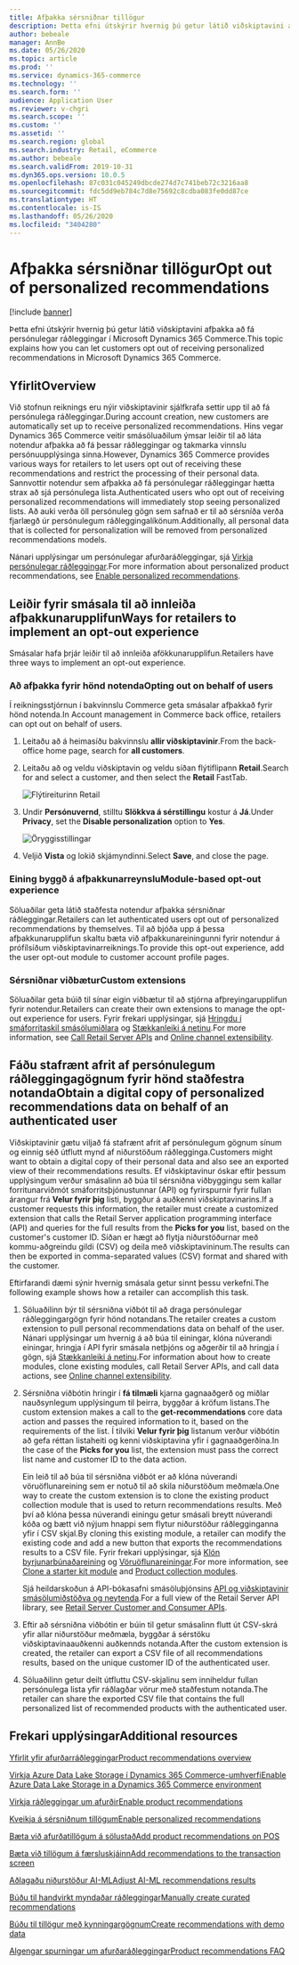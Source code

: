```yaml
---
title: Afþakka sérsniðnar tillögur
description: Þetta efni útskýrir hvernig þú getur látið viðskiptavini afþakka að fá persónulegar ráðleggingar í Microsoft Dynamics 365 Commerce.
author: bebeale
manager: AnnBe
ms.date: 05/26/2020
ms.topic: article
ms.prod: ''
ms.service: dynamics-365-commerce
ms.technology: ''
ms.search.form: ''
audience: Application User
ms.reviewer: v-chgri
ms.search.scope: ''
ms.custom: ''
ms.assetid: ''
ms.search.region: global
ms.search.industry: Retail, eCommerce
ms.author: bebeale
ms.search.validFrom: 2019-10-31
ms.dyn365.ops.version: 10.0.5
ms.openlocfilehash: 87c031c045249dbcde274d7c741beb72c3216aa8
ms.sourcegitcommit: fdc5dd9eb784c7d8e75692c8cdba083fe0dd87ce
ms.translationtype: HT
ms.contentlocale: is-IS
ms.lasthandoff: 05/26/2020
ms.locfileid: "3404280"
---
```

# <a name="opt-out-of-personalized-recommendations"></a><span data-ttu-id="c629c-103">Afþakka sérsniðnar tillögur</span><span class="sxs-lookup"><span data-stu-id="c629c-103">Opt out of personalized recommendations</span></span>

[!include [banner](includes/banner.md)]

<span data-ttu-id="c629c-104">Þetta efni útskýrir hvernig þú getur látið viðskiptavini afþakka að fá persónulegar ráðleggingar í Microsoft Dynamics 365 Commerce.</span><span class="sxs-lookup"><span data-stu-id="c629c-104">This topic explains how you can let customers opt out of receiving personalized recommendations in Microsoft Dynamics 365 Commerce.</span></span>

## <a name="overview"></a><span data-ttu-id="c629c-105">Yfirlit</span><span class="sxs-lookup"><span data-stu-id="c629c-105">Overview</span></span>

<span data-ttu-id="c629c-106">Við stofnun reiknings eru nýir viðskiptavinir sjálfkrafa settir upp til að fá persónulega ráðleggingar.</span><span class="sxs-lookup"><span data-stu-id="c629c-106">During account creation, new customers are automatically set up to receive personalized recommendations.</span></span> <span data-ttu-id="c629c-107">Hins vegar Dynamics 365 Commerce veitir smásöluaðilum ýmsar leiðir til að láta notendur afþakka að fá þessar ráðleggingar og takmarka vinnslu persónuupplýsinga sinna.</span><span class="sxs-lookup"><span data-stu-id="c629c-107">However, Dynamics 365 Commerce provides various ways for retailers to let users opt out of receiving these recommendations and restrict the processing of their personal data.</span></span> <span data-ttu-id="c629c-108">Sannvottir notendur sem afþakka að fá persónulegar ráðleggingar hætta strax að sjá persónulega lista.</span><span class="sxs-lookup"><span data-stu-id="c629c-108">Authenticated users who opt out of receiving personalized recommendations will immediately stop seeing personalized lists.</span></span> <span data-ttu-id="c629c-109">Að auki verða öll persónuleg gögn sem safnað er til að sérsníða verða fjarlægð úr persónulegum ráðleggingalíkönum.</span><span class="sxs-lookup"><span data-stu-id="c629c-109">Additionally, all personal data that is collected for personalization will be removed from personalized recommendations models.</span></span>

<span data-ttu-id="c629c-110">Nánari upplýsingar um persónulegar afurðaráðleggingar, sjá [Virkja persónulegar ráðleggingar](personalized-recommendations.md).</span><span class="sxs-lookup"><span data-stu-id="c629c-110">For more information about personalized product recommendations, see [Enable personalized recommendations](personalized-recommendations.md).</span></span>

## <a name="ways-for-retailers-to-implement-an-opt-out-experience"></a><span data-ttu-id="c629c-111">Leiðir fyrir smásala til að innleiða afþakkunarupplifun</span><span class="sxs-lookup"><span data-stu-id="c629c-111">Ways for retailers to implement an opt-out experience</span></span>

<span data-ttu-id="c629c-112">Smásalar hafa þrjár leiðir til að innleiða afökkunarupplifun.</span><span class="sxs-lookup"><span data-stu-id="c629c-112">Retailers have three ways to implement an opt-out experience.</span></span>

### <a name="opting-out-on-behalf-of-users"></a><span data-ttu-id="c629c-113">Að afþakka fyrir hönd notenda</span><span class="sxs-lookup"><span data-stu-id="c629c-113">Opting out on behalf of users</span></span>

<span data-ttu-id="c629c-114">Í reikningsstjórnun í bakvinnslu Commerce geta smásalar afþakkað fyrir hönd notenda.</span><span class="sxs-lookup"><span data-stu-id="c629c-114">In Account management in Commerce back office, retailers can opt out on behalf of users.</span></span>

1. <span data-ttu-id="c629c-115">Leitaðu að á heimasíðu bakvinnslu **allir viðskiptavinir**.</span><span class="sxs-lookup"><span data-stu-id="c629c-115">From the back-office home page, search for **all customers**.</span></span>
1. <span data-ttu-id="c629c-116">Leitaðu að og veldu viðskiptavin og veldu síðan flýtiflipann **Retail**.</span><span class="sxs-lookup"><span data-stu-id="c629c-116">Search for and select a customer, and then select the **Retail** FastTab.</span></span>

    ![Flýtireiturinn Retail](./media/Disablepersonalizationpart1.png)

1. <span data-ttu-id="c629c-118">Undir **Persónuvernd**, stilltu **Slökkva á sérstillingu** kostur á **Já**.</span><span class="sxs-lookup"><span data-stu-id="c629c-118">Under **Privacy**, set the **Disable personalization** option to **Yes**.</span></span>

    ![Öryggisstillingar](./media/Disablepersonalizationpart2.png)

1. <span data-ttu-id="c629c-120">Veljið **Vista** og lokið skjámyndinni.</span><span class="sxs-lookup"><span data-stu-id="c629c-120">Select **Save**, and close the page.</span></span>

### <a name="module-based-opt-out-experience"></a><span data-ttu-id="c629c-121">Eining byggð á afþakkunarreynslu</span><span class="sxs-lookup"><span data-stu-id="c629c-121">Module-based opt-out experience</span></span>

<span data-ttu-id="c629c-122">Söluaðilar geta látið staðfesta notendur afþakka sérsniðnar ráðleggingar.</span><span class="sxs-lookup"><span data-stu-id="c629c-122">Retailers can let authenticated users opt out of personalized recommendations by themselves.</span></span> <span data-ttu-id="c629c-123">Til að bjóða upp á þessa afþakkunarupplifun skaltu bæta við afþakkunareiningunni fyrir notendur á prófílsíðum viðskiptavinarreiknings.</span><span class="sxs-lookup"><span data-stu-id="c629c-123">To provide this opt-out experience, add the user opt-out module to customer account profile pages.</span></span>

### <a name="custom-extensions"></a><span data-ttu-id="c629c-124">Sérsniðnar viðbætur</span><span class="sxs-lookup"><span data-stu-id="c629c-124">Custom extensions</span></span>

<span data-ttu-id="c629c-125">Söluaðilar geta búið til sínar eigin viðbætur til að stjórna afþreyingarupplifun fyrir notendur.</span><span class="sxs-lookup"><span data-stu-id="c629c-125">Retailers can create their own extensions to manage the opt-out experience for users.</span></span> <span data-ttu-id="c629c-126">Fyrir frekari upplýsingar, sjá [Hringdu í smáforritaskil smásölumiðlara](e-commerce-extensibility/call-retail-server-apis.md) og [Stækkanleiki á netinu](e-commerce-extensibility/overview.md).</span><span class="sxs-lookup"><span data-stu-id="c629c-126">For more information, see [Call Retail Server APIs](e-commerce-extensibility/call-retail-server-apis.md) and [Online channel extensibility](e-commerce-extensibility/overview.md).</span></span>

## <a name="obtain-a-digital-copy-of-personalized-recommendations-data-on-behalf-of-an-authenticated-user"></a><span data-ttu-id="c629c-127">Fáðu stafrænt afrit af persónulegum ráðleggingagögnum fyrir hönd staðfestra notanda</span><span class="sxs-lookup"><span data-stu-id="c629c-127">Obtain a digital copy of personalized recommendations data on behalf of an authenticated user</span></span>

<span data-ttu-id="c629c-128">Viðskiptavinir gætu viljað fá stafrænt afrit af persónulegum gögnum sínum og einnig séð útflutt mynd af niðurstöðum ráðlegginga.</span><span class="sxs-lookup"><span data-stu-id="c629c-128">Customers might want to obtain a digital copy of their personal data and also see an exported view of their recommendations results.</span></span> <span data-ttu-id="c629c-129">Ef viðskiptavinur óskar eftir þessum upplýsingum verður smásalinn að búa til sérsniðna viðbyggingu sem kallar forritunarviðmót smáforritsþjónustunnar (API) og fyrirspurnir fyrir fullan árangur frá **Velur fyrir þig** listi, byggður á auðkenni viðskiptavinarins.</span><span class="sxs-lookup"><span data-stu-id="c629c-129">If a customer requests this information, the retailer must create a customized extension that calls the Retail Server application programming interface (API) and queries for the full results from the **Picks for you** list, based on the customer's customer ID.</span></span> <span data-ttu-id="c629c-130">Síðan er hægt að flytja niðurstöðurnar með kommu-aðgreindu gildi (CSV) og deila með viðskiptavininum.</span><span class="sxs-lookup"><span data-stu-id="c629c-130">The results can then be exported in comma-separated values (CSV) format and shared with the customer.</span></span>

<span data-ttu-id="c629c-131">Eftirfarandi dæmi sýnir hvernig smásala getur sinnt þessu verkefni.</span><span class="sxs-lookup"><span data-stu-id="c629c-131">The following example shows how a retailer can accomplish this task.</span></span>

1. <span data-ttu-id="c629c-132">Söluaðilinn býr til sérsniðna viðbót til að draga persónulegar ráðleggingargögn fyrir hönd notandans.</span><span class="sxs-lookup"><span data-stu-id="c629c-132">The retailer creates a custom extension to pull personal recommendations data on behalf of the user.</span></span> <span data-ttu-id="c629c-133">Nánari upplýsingar um hvernig á að búa til einingar, klóna núverandi einingar, hringja í API fyrir smásala netþjóns og aðgerðir til að hringja í gögn, sjá [Stækkanleiki á netinu](e-commerce-extensibility/overview.md).</span><span class="sxs-lookup"><span data-stu-id="c629c-133">For information about how to create modules, clone existing modules, call Retail Server APIs, and call data actions, see [Online channel extensibility](e-commerce-extensibility/overview.md).</span></span>
2. <span data-ttu-id="c629c-134">Sérsniðna viðbótin hringir í **fá tilmæli** kjarna gagnaaðgerð og miðlar nauðsynlegum upplýsingum til þeirra, byggðar á kröfum listans.</span><span class="sxs-lookup"><span data-stu-id="c629c-134">The custom extension makes a call to the **get-recommendations** core data action and passes the required information to it, based on the requirements of the list.</span></span> <span data-ttu-id="c629c-135">Í tilviki **Velur fyrir þig** listanum verður viðbótin að gefa réttan listaheiti og kenni viðskiptavina yfir í gagnaaðgerðina.</span><span class="sxs-lookup"><span data-stu-id="c629c-135">In the case of the **Picks for you** list, the extension must pass the correct list name and customer ID to the data action.</span></span>

    <span data-ttu-id="c629c-136">Ein leið til að búa til sérsniðna viðbót er að klóna núverandi vöruöflunareining sem er notuð til að skila niðurstöðum meðmæla.</span><span class="sxs-lookup"><span data-stu-id="c629c-136">One way to create the custom extension is to clone the existing product collection module that is used to return recommendations results.</span></span> <span data-ttu-id="c629c-137">Með því að klóna þessa núverandi einingu getur smásali breytt núverandi kóða og bætt við nýjum hnappi sem flytur niðurstöður ráðlegginganna yfir í CSV skjal.</span><span class="sxs-lookup"><span data-stu-id="c629c-137">By cloning this existing module, a retailer can modify the existing code and add a new button that exports the recommendations results to a CSV file.</span></span> <span data-ttu-id="c629c-138">Fyrir frekari upplýsingar, sjá [Klón byrjunarbúnaðareining](e-commerce-extensibility/clone-starter-module.md) og [Vöruöflunareiningar](product-collection-module-overview.md).</span><span class="sxs-lookup"><span data-stu-id="c629c-138">For more information, see [Clone a starter kit module](e-commerce-extensibility/clone-starter-module.md) and [Product collection modules](product-collection-module-overview.md).</span></span>

    <span data-ttu-id="c629c-139">Sjá heildarskoðun á API-bókasafni smásöluþjónsins [API og viðskiptavinir smásölumiðstöðva og neytenda](dev-itpro/retail-server-customer-consumer-api.md).</span><span class="sxs-lookup"><span data-stu-id="c629c-139">For a full view of the Retail Server API library, see [Retail Server Customer and Consumer APIs](dev-itpro/retail-server-customer-consumer-api.md).</span></span>

3. <span data-ttu-id="c629c-140">Eftir að sérsniðna viðbótin er búin til getur smásalinn flutt út CSV-skrá yfir allar niðurstöður meðmæla, byggðar á sérstöku viðskiptavinaauðkenni auðkennds notanda.</span><span class="sxs-lookup"><span data-stu-id="c629c-140">After the custom extension is created, the retailer can export a CSV file of all recommendations results, based on the unique customer ID of the authenticated user.</span></span>
4. <span data-ttu-id="c629c-141">Söluaðilinn getur deilt útfluttu CSV-skjalinu sem inniheldur fullan persónulega lista yfir ráðlagðar vörur með staðfestum notanda.</span><span class="sxs-lookup"><span data-stu-id="c629c-141">The retailer can share the exported CSV file that contains the full personalized list of recommended products with the authenticated user.</span></span>

## <a name="additional-resources"></a><span data-ttu-id="c629c-142">Frekari upplýsingar</span><span class="sxs-lookup"><span data-stu-id="c629c-142">Additional resources</span></span>

[<span data-ttu-id="c629c-143">Yfirlit yfir afurðarráðleggingar</span><span class="sxs-lookup"><span data-stu-id="c629c-143">Product recommendations overview</span></span>](product-recommendations.md)

[<span data-ttu-id="c629c-144">Virkja Azure Data Lake Storage í Dynamics 365 Commerce-umhverfi</span><span class="sxs-lookup"><span data-stu-id="c629c-144">Enable Azure Data Lake Storage in a Dynamics 365 Commerce environment</span></span>](enable-adls-environment.md)

[<span data-ttu-id="c629c-145">Virkja ráðleggingar um afurðir</span><span class="sxs-lookup"><span data-stu-id="c629c-145">Enable product recommendations</span></span>](enable-product-recommendations.md)

[<span data-ttu-id="c629c-146">Kveikja á sérsniðnum tillögum</span><span class="sxs-lookup"><span data-stu-id="c629c-146">Enable personalized recommendations</span></span>](personalized-recommendations.md)

[<span data-ttu-id="c629c-147">Bæta við afurðatillögum á sölustað</span><span class="sxs-lookup"><span data-stu-id="c629c-147">Add product recommendations on POS</span></span>](product.md)

[<span data-ttu-id="c629c-148">Bæta við tillögum á færsluskjáinn</span><span class="sxs-lookup"><span data-stu-id="c629c-148">Add recommendations to the transaction screen</span></span>](add-recommendations-control-pos-screen.md)

[<span data-ttu-id="c629c-149">Aðlagaðu niðurstöður AI-ML</span><span class="sxs-lookup"><span data-stu-id="c629c-149">Adjust AI-ML recommendations results</span></span>](modify-product-recommendation-results.md)

[<span data-ttu-id="c629c-150">Búðu til handvirkt myndaðar ráðleggingar</span><span class="sxs-lookup"><span data-stu-id="c629c-150">Manually create curated recommendations</span></span>](create-editorial-recommendation-lists.md)

[<span data-ttu-id="c629c-151">Búðu til tillögur með kynningargögnum</span><span class="sxs-lookup"><span data-stu-id="c629c-151">Create recommendations with demo data</span></span>](product-recommendations-demo-data.md)

[<span data-ttu-id="c629c-152">Algengar spurningar um afurðaráðleggingar</span><span class="sxs-lookup"><span data-stu-id="c629c-152">Product recommendations FAQ</span></span>](faq-recommendations.md)
